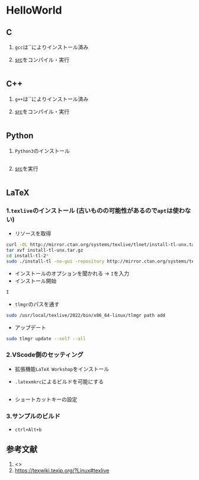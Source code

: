 
# HelloWorld

## C

1. `gcc`は``によりインストール済み

1. [src](src/c "src1")をコンパイル・実行

    ```bash
    ```

## C++

1. `g++`は``によりインストール済み

1. [src](src/cpp "src2")をコンパイル・実行

    ```bash
    ```

## Python

1. `Python3`のインストール

    ```bash
    ```

1. [src](src/py "src3")を実行

    ```bash
    ```

## LaTeX

### 1.`texlive`のインストール (古いものの可能性があるので`apt`は使わない)

- リソースを取得

```bash
curl -OL http://mirror.ctan.org/systems/texlive/tlnet/install-tl-unx.tar.gz
tar xvf install-tl-unx.tar.gz
cd install-tl-2*
sudo ./install-tl -no-gui -repository http://mirror.ctan.org/systems/texlive/tlnet/
```

- インストールのオプションを聞かれる -> `I`を入力
- インストール開始

```bash
I
```

- `tlmgr`のパスを通す

```bash
sudo /usr/local/texlive/2022/bin/x86_64-linux/tlmgr path add
```

- アップデート

```bash
sudo tlmgr update --self --all
```

### 2.VScode側のセッティング

- 拡張機能`LaTeX Workshop`をインストール

- `.latexmkrc`によるビルドを可能にする

```bash
```

- ショートカットキーの設定

### 3.サンプルのビルド

- `ctrl+Alt+b`

## 参考文献

1. <>
1. <https://texwiki.texjp.org/?Linux#texlive>
